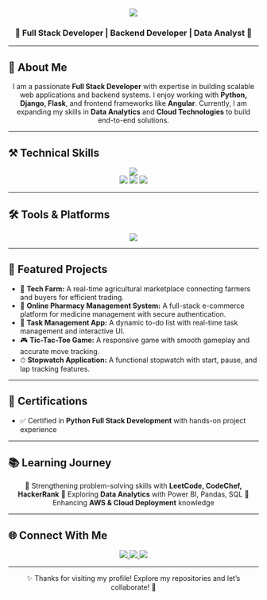<h1 align="center">
  <img src="https://readme-typing-svg.herokuapp.com?font=Righteous&size=35&center=true&vCenter=true&width=600&height=70&duration=4000&lines=Hello!+👋;I'm+Prajwal+Bhutkar!" />
</h1>

<h3 align="center">
  🚀 Full Stack Developer | Backend Developer | Data Analyst 🚀
</h3>

---

## 🌟 About Me  
<p align="center">
I am a passionate <b>Full Stack Developer</b> with expertise in building scalable web applications and backend systems.  
I enjoy working with <b>Python, Django, Flask</b>, and frontend frameworks like <b>Angular</b>.  
Currently, I am expanding my skills in <b>Data Analytics</b> and <b>Cloud Technologies</b> to build end-to-end solutions.  
</p>

---

## ⚒ Technical Skills  
<div align="center">
  <img src="https://skillicons.dev/icons?i=python,java,html,css,javascript,angular,bootstrap,django,mysql,sqlite,mongodb" />
  <br/>
  <img src="https://img.shields.io/badge/NumPy-013243?style=for-the-badge&logo=numpy&logoColor=white"/>
  <img src="https://img.shields.io/badge/Pandas-150458?style=for-the-badge&logo=pandas&logoColor=white"/>
  <img src="https://img.shields.io/badge/Matplotlib-11557c?style=for-the-badge&logo=python&logoColor=white"/>
</div>

---

## 🛠 Tools & Platforms  
<div align="center">
  <img src="https://skillicons.dev/icons?i=git,github,pycharm,aws,vercel,vscode,powerbi,jupyter" />
</div>

---

## 🚀 Featured Projects  
<ul>
  <li>🌱 <b>Tech Farm:</b> A real-time agricultural marketplace connecting farmers and buyers for efficient trading.</li>
  <li>💊 <b>Online Pharmacy Management System:</b> A full-stack e-commerce platform for medicine management with secure authentication.</li>
  <li>📝 <b>Task Management App:</b> A dynamic to-do list with real-time task management and interactive UI.</li>
  <li>🎮 <b>Tic-Tac-Toe Game:</b> A responsive game with smooth gameplay and accurate move tracking.</li>
  <li>⏱ <b>Stopwatch Application:</b> A functional stopwatch with start, pause, and lap tracking features.</li>
</ul>

---

## 📜 Certifications  
- ✅ Certified in **Python Full Stack Development** with hands-on project experience  

---

## 📚 Learning Journey  
<p align="center">
🔹 Strengthening problem-solving skills with <b>LeetCode, CodeChef, HackerRank</b>  
🔹 Exploring <b>Data Analytics</b> with Power BI, Pandas, SQL  
🔹 Enhancing <b>AWS & Cloud Deployment</b> knowledge  
</p>

---

## 🌐 Connect With Me  
<div align="center">
  <a href="https://www.linkedin.com/in/bhutkarprajwal" target="_blank">
    <img src="https://img.shields.io/badge/LinkedIn-0077B5?style=for-the-badge&logo=linkedin&logoColor=white"/>
  </a>
  <a href="mailto:bhutkarprajwal22@gmail.com">
    <img src="https://img.shields.io/badge/Gmail-D14836?style=for-the-badge&logo=gmail&logoColor=white"/>
  </a>
  <a href="https://github.com/bhutkarprajwal" target="_blank">
    <img src="https://img.shields.io/badge/GitHub-000000?style=for-the-badge&logo=github&logoColor=white"/>
  </a>
</div>

---

<p align="center">✨ Thanks for visiting my profile! Explore my repositories and let’s collaborate! 🚀</p>
